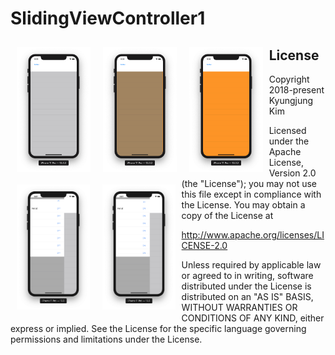# SlidingViewController1

<img src="Screen Shot 1.png" align="left" hspace="10" vspace="10" height="200">
<img src="Screen Shot 2.png" align="left" hspace="10" vspace="10" height="200">
<img src="Screen Shot 3.png" align="left" hspace="10" vspace="10" height="200">
<img src="Screen Shot 4.png" align="left" hspace="10" vspace="10" height="200">
<img src="Screen Shot 5.png" align="left" hspace="10" vspace="10" height="200">




License
-------

Copyright 2018-present Kyungjung Kim

Licensed under the Apache License, Version 2.0 (the "License");
you may not use this file except in compliance with the License.
You may obtain a copy of the License at

http://www.apache.org/licenses/LICENSE-2.0

Unless required by applicable law or agreed to in writing, software
distributed under the License is distributed on an "AS IS" BASIS,
WITHOUT WARRANTIES OR CONDITIONS OF ANY KIND, either express or implied.
See the License for the specific language governing permissions and
limitations under the License.
